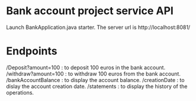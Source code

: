 # Bank account project service API

Launch BankApplication.java starter.
The server url is http://localhost:8081/

# Endpoints
/Deposit?amount=100 : to deposit 100 euros in the bank account.
/withdraw?amount=100 : to withdraw 100 euros from the bank account.
/bankAccountBalance : to display the account balance.
/creationDate : to dislay the account creation date.
/statements : to display the history of the operations.
